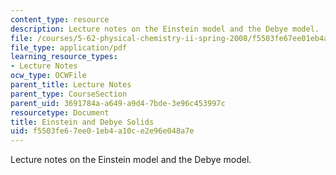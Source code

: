 ```yaml
---
content_type: resource
description: Lecture notes on the Einstein model and the Debye model.
file: /courses/5-62-physical-chemistry-ii-spring-2008/f5503fe67ee01eb4a10ce2e96e048a7e_22_562ln08.pdf
file_type: application/pdf
learning_resource_types:
- Lecture Notes
ocw_type: OCWFile
parent_title: Lecture Notes
parent_type: CourseSection
parent_uid: 3691784a-a649-a9d4-7bde-3e96c453997c
resourcetype: Document
title: Einstein and Debye Solids
uid: f5503fe6-7ee0-1eb4-a10c-e2e96e048a7e
---
```

Lecture notes on the Einstein model and the Debye model.

